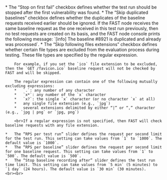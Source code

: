 <br>
    *   The “Stop on first fail” checkbox defines whether the test run should be stopped after the first vulnerability was found.
    *   The “Skip duplicated baselines” checkbox defines whether the duplicates of the baseline requests received earlier should be ignored. If the FAST node receives the same baseline request as the one received in this test run previously, then no test requests are created on its basis, and the FAST node console prints the following message: `[info] The baseline #8921 is duplicated and already was processed`.
    *   The “Skip following files extensions” checkbox defines whether certain file types are excluded from the evaluation process during testing. These file types are specified by the regular expression.
    
        For example, if you set the `ico` file extension to be excluded, then the `GET /favicon.ico` baseline request will not be checked by FAST and will be skipped.
        
        The regular expression can contain one of the following mutually excluding expressions:
        *   `.`: any number of any character
        *   `x*`: any number of the `x` character
        *   `x?`: the single `x` character (or no character `x` at all)
        *   any single file extension (e.g., `jpg`)
        *   several extensions delimited by either “|” or “,” character (e.g., `jpg | png` or `jpg, png`)
        
        <br>If a regular expression is not specified, then FAST will check baseline requests with any file extension.
    
    *   The “RPS per test run” slider defines the request per second limit for the test run. This setting can take values from `1` to `1000`. The default value is `1000`.
    *   The “RPS per baseline” slider defines the request per second limit for one baseline request. This setting can take values from `1` to `500`. The default value is `500`.
    *   The “Stop baseline recording after” slider defines the test run time limit. This setting can take values from `5 min` (5 minutes) to `1 day` (24 hours). The default value is `30 min` (30 minutes).
    <br><br>